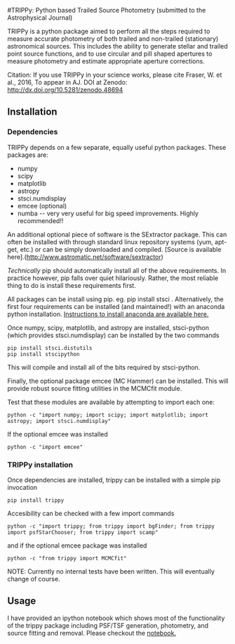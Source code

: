 
#TRIPPy: Python based Trailed Source Photometry (submitted to the Astrophysical Journal)

TRIPPy is a python package aimed to perform all the steps required to measure accurate photometry of both trailed and non-trailed (stationary) astronomical sources. This includes the ability to generate stellar and trailed point source functions, and to use circular and pill shaped apertures to measure photometry and estimate appropriate aperture corrections.

Citation: If you use TRIPPy in your science works, please cite Fraser, W. et al., 2016, To appear in AJ. 
DOI at Zenodo: http://dx.doi.org/10.5281/zenodo.48694


## Installation

### Dependencies

TRIPPy depends on a few separate, equally useful python packages. These packages are:
* numpy
* scipy
* matplotlib
* astropy
* stsci.numdisplay
* emcee (optional)
* numba -- very very useful for big speed improvements. Highly recommended!!

An additional optional piece of software is the SExtractor package. This can often be installed with through standard
linux repository systems (yum, apt-get, etc.) or can be simply downloaded and compiled. [Source is available here].(http://www.astromatic.net/software/sextractor)


*Technically* pip should automatically install all of the above requirements. In practice however, pip falls over quiet
hilariously. Rather, the most reliable thing to do is install these requirements first.

All packages can be install using pip. eg. pip install stsci . Alternatively, the first four requirements can be
installed (and maintained!) with an anaconda python installation. [Instructions to install anaconda are available here.](https://www.continuum.io/)

Once numpy, scipy, matplotlib, and astropy are installed, stsci-python (which provides stsci.numdisplay) can be
installed by the two commands

    pip install stsci.distutils
    pip install stscipython

This will compile and install all of the bits required by stsci-python.

Finally, the optional package emcee (MC Hammer) can be installed. This will provide robust source fitting utilities in
the MCMCfit module.

Test that these modules are available by attempting to import each one:

    python -c "import numpy; import scipy; import matplotlib; import astropy; import stsci.numdisplay"

If the optional emcee was installed

    python -c "import emcee"


### TRIPPy installation

Once dependencies are installed, trippy can be installed with a simple pip invocation

    pip install trippy
    

Accesibility can be checked with a few import commands

    python -c "import trippy; from trippy import bgFinder; from trippy import psfStarChooser; from trippy import scamp"

and if the optional emcee package was installed

    python -c "from trippy import MCMCfit"


NOTE: Currently no internal tests have been written. This will eventually change of course.



## Usage

I have provided an ipython notebook which shows most of the functionality of the trippy package including PSF/TSF
generation, photometry, and source fitting and removal. Please checkout the [notebook.](https://github.com/fraserw/trippy/blob/master/tutorial/trippytutorial.ipynb)
